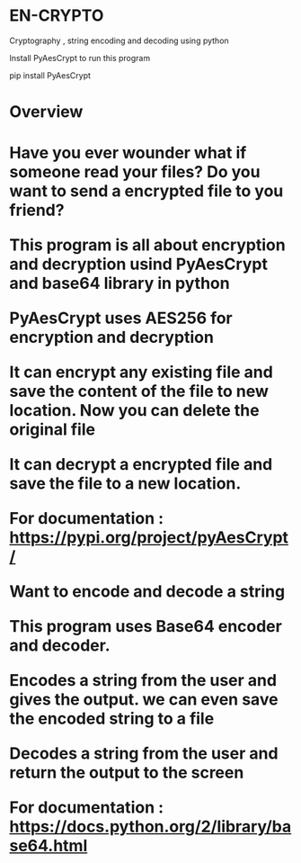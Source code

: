 # EN-CRYPTO
Cryptography , string encoding and decoding using python

Install PyAesCrypt to run this program

pip install PyAesCrypt 

<h1>Overview<h1>
  
  <b>Have you ever wounder what if someone read your files?<b>
  <b>Do you want to send a encrypted file to you friend?<b>
 
  This program is all about encryption and decryption usind PyAesCrypt and base64 library in python
  
  PyAesCrypt uses AES256 for encryption and decryption
  
  It can encrypt any existing file and save the content of the file to new location.
  Now you can delete the original file
  
  It can decrypt a encrypted file and save the file to a new location.
  
  For documentation : https://pypi.org/project/pyAesCrypt/
  
  <b> Want to encode and decode a string <b>
  
  This program uses Base64 encoder and decoder.
  
  Encodes a string from the user and gives the output. we can even save the encoded string to a file
  
  Decodes a string from the user and return the output to the screen
  
  For documentation : https://docs.python.org/2/library/base64.html
  
  
  
